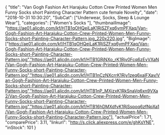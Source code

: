 {
	"title": "Van Gogh Fashion Art Harajuku Cotton Crew Printed Women Men Funny Socks short Painting Character Pattern cute female Novelty",
	"date": "2018-10-31 10:30:20",
	"SubCat": ["Underwear, Socks, Sleep & Lounge Wear"],
	"categories": ["Women's Socks "],
	"thumbnailImage": "https://ae01.alicdn.com/kf/HTB1qOHQeiLaK1RjSZFxq6ymPFXaq/Van-Gogh-Fashion-Art-Harajuku-Cotton-Crew-Printed-Women-Men-Funny-Socks-short-Painting-Character-Pattern.jpg_220x220.jpg",
	"BigImage": ["https://ae01.alicdn.com/kf/HTB1qOHQeiLaK1RjSZFxq6ymPFXaq/Van-Gogh-Fashion-Art-Harajuku-Cotton-Crew-Printed-Women-Men-Funny-Socks-short-Painting-Character-Pattern.jpg","https://ae01.alicdn.com/kf/HTB1GRjNXo_rK1Rjy0Fcq6zEvVXaN/Van-Gogh-Fashion-Art-Harajuku-Cotton-Crew-Printed-Women-Men-Funny-Socks-short-Painting-Character-Pattern.jpg","https://ae01.alicdn.com/kf/HTB1nCzNXcrrK1Rjy1zeq6xalFXav/Van-Gogh-Fashion-Art-Harajuku-Cotton-Crew-Printed-Women-Men-Funny-Socks-short-Painting-Character-Pattern.jpg","https://ae01.alicdn.com/kf/HTB1nP_MXizxK1RkSnaVq6xn9VXa2/Van-Gogh-Fashion-Art-Harajuku-Cotton-Crew-Printed-Women-Men-Funny-Socks-short-Painting-Character-Pattern.jpg","https://ae01.alicdn.com/kf/HTB16hDMXdfvK1RjSspoq6zfNpXa1/Van-Gogh-Fashion-Art-Harajuku-Cotton-Crew-Printed-Women-Men-Funny-Socks-short-Painting-Character-Pattern.jpg"],
	"actualPrice": 1.71,
	"comparePrice": 3.11,
	"linkurl": "http://s.click.aliexpress.com/e/ghKsYNE",
	"inStock": 101
}
